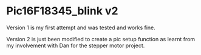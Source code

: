 # Pic16F18345_blink v2

Version 1 is my first attempt and was tested and works fine.

Version 2 is just been modified to create a pic setup function as learnt from my involvement with Dan for the stepper motor project.
